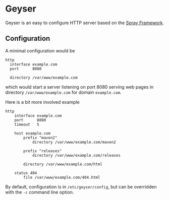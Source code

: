Geyser
======

Geyser is an easy to configure HTTP server based on the [Spray Framework](http://spray.io).

Configuration
-------------

A minimal configuration would be

	http
	  interface example.com
	  port      8080

	  directory /var/www/example.com

which would start a server listening on port 8080 serving web pages in directory `/var/www/example.com` for domain `example.com`.

Here is a bit more involved example

	http
		interface example.com
		port      8080
		timeout   5
		
		host example.com
			prefix "maven2"
				directory /var/www/example.com/maven2
			
			prefix "releases"
				directory /var/www/example.com/releases
			
			directory /var/www/example.com/html

		status 404
			file /var/www/example.com/404.html

By default, configuration is in `/etc/geyser/config`, but can be overridden with the `-c` command line option.
